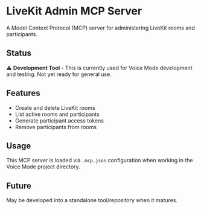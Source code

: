 # LiveKit Admin MCP Server

A Model Context Protocol (MCP) server for administering LiveKit rooms and participants.

## Status

⚠️ **Development Tool** - This is currently used for Voice Mode development and testing. Not yet ready for general use.

## Features

- Create and delete LiveKit rooms
- List active rooms and participants
- Generate participant access tokens
- Remove participants from rooms

## Usage

This MCP server is loaded via `.mcp.json` configuration when working in the Voice Mode project directory.

## Future

May be developed into a standalone tool/repository when it matures.